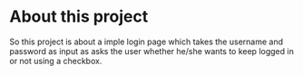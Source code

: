 # About this project
So this project is about a imple login page which takes the username and password as input as asks the user whether he/she wants to keep logged in or not using a checkbox.
